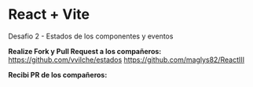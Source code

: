 # React + Vite

Desafio 2 - Estados de los componentes y eventos

**Realize Fork y Pull Request a los compañeros:**
https://github.com/vvilche/estados
https://github.com/maglys82/ReactIII

**Recibi PR de los compañeros:**



